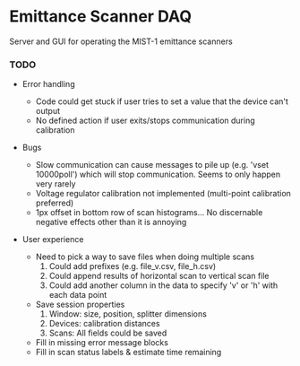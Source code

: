 # Emittance Scanner DAQ

Server and GUI for operating the MIST-1 emittance scanners

### TODO

 - Error handling
    - Code could get stuck if user tries to set a value that the device can't output
    - No defined action if user exits/stops communication during calibration


 - Bugs
    - Slow communication can cause messages to pile up (e.g. 'vset 10000poll') which will stop communication. Seems to only happen very rarely
    - Voltage regulator calibration not implemented (multi-point calibration preferred)
    - 1px offset in bottom row of scan histograms... No discernable negative effects other than it is annoying


 - User experience
    - Need to pick a way to save files when doing multiple scans
        1. Could add prefixes (e.g. file_v.csv, file_h.csv)
        2. Could append results of horizontal scan to vertical scan file
        3. Could add another column in the data to specify 'v' or 'h' with each data point
    - Save session properties
       1. Window: size, position, splitter dimensions
       2. Devices: calibration distances
       3. Scans: All fields could be saved
    - Fill in missing error message blocks
    - Fill in scan status labels & estimate time remaining
